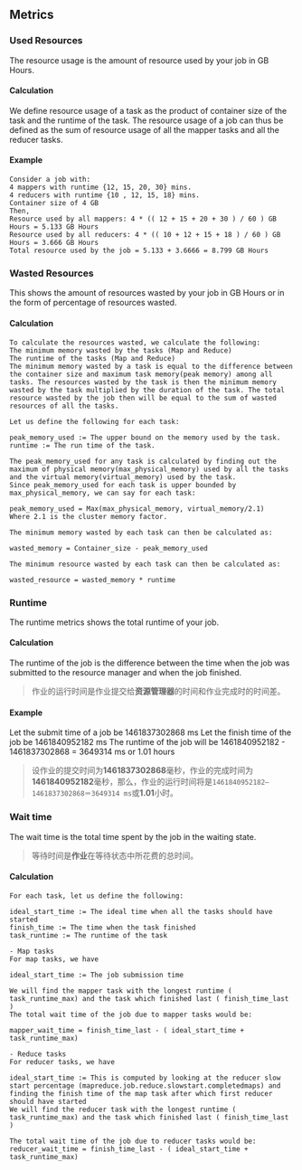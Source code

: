 ## Metrics

### Used Resources

The resource usage is the amount of resource used by your job in GB Hours.

#### Calculation

We define resource usage of a task as the product of container size of the task and the runtime of the task. The resource usage of a job can thus be defined as the sum of resource usage of all the mapper tasks and all the reducer tasks.

#### Example

```
Consider a job with: 
4 mappers with runtime {12, 15, 20, 30} mins. 
4 reducers with runtime {10 , 12, 15, 18} mins. 
Container size of 4 GB 
Then, 
Resource used by all mappers: 4 * (( 12 + 15 + 20 + 30 ) / 60 ) GB Hours = 5.133 GB Hours 
Resource used by all reducers: 4 * (( 10 + 12 + 15 + 18 ) / 60 ) GB Hours = 3.666 GB Hours 
Total resource used by the job = 5.133 + 3.6666 = 8.799 GB Hours 
```

### Wasted Resources

This shows the amount of resources wasted by your job in GB Hours or in the form of percentage of resources wasted.

#### Calculation

```
To calculate the resources wasted, we calculate the following: 
The minimum memory wasted by the tasks (Map and Reduce)
The runtime of the tasks (Map and Reduce)
The minimum memory wasted by a task is equal to the difference between the container size and maximum task memory(peak memory) among all tasks. The resources wasted by the task is then the minimum memory wasted by the task multiplied by the duration of the task. The total resource wasted by the job then will be equal to the sum of wasted resources of all the tasks. 
 
Let us define the following for each task: 

peak_memory_used := The upper bound on the memory used by the task. 
runtime := The run time of the task. 

The peak_memory_used for any task is calculated by finding out the maximum of physical memory(max_physical_memory) used by all the tasks and the virtual memory(virtual_memory) used by the task. 
Since peak_memory_used for each task is upper bounded by max_physical_memory, we can say for each task: 

peak_memory_used = Max(max_physical_memory, virtual_memory/2.1)
Where 2.1 is the cluster memory factor. 

The minimum memory wasted by each task can then be calculated as: 

wasted_memory = Container_size - peak_memory_used 

The minimum resource wasted by each task can then be calculated as: 

wasted_resource = wasted_memory * runtime
```

### Runtime

The runtime metrics shows the total runtime of your job.

#### Calculation

The runtime of the job is the difference between the time when the job was submitted to the resource manager and when the job finished.

> 作业的运行时间是作业提交给**资源管理器**的时间和作业完成时的时间差。

#### Example

Let the submit time of a job be 1461837302868 ms Let the finish time of the job be 1461840952182 ms The runtime of the job will be 1461840952182 - 1461837302868 = 3649314 ms or 1.01 hours

> 设作业的提交时间为**1461837302868**毫秒，作业的完成时间为**1461840952182**毫秒，那么，作业的运行时间将是`1461840952182—1461837302868＝3649314 ms`或**1.01**小时。

### Wait time

The wait time is the total time spent by the job in the waiting state.

> 等待时间是**作业**在等待状态中所花费的总时间。

#### Calculation

```
For each task, let us define the following: 

ideal_start_time := The ideal time when all the tasks should have started 
finish_time := The time when the task finished 
task_runtime := The runtime of the task 

- Map tasks
For map tasks, we have 

ideal_start_time := The job submission time 

We will find the mapper task with the longest runtime ( task_runtime_max) and the task which finished last ( finish_time_last ) 
The total wait time of the job due to mapper tasks would be: 

mapper_wait_time = finish_time_last - ( ideal_start_time + task_runtime_max) 

- Reduce tasks
For reducer tasks, we have 

ideal_start_time := This is computed by looking at the reducer slow start percentage (mapreduce.job.reduce.slowstart.completedmaps) and finding the finish time of the map task after which first reducer should have started
We will find the reducer task with the longest runtime ( task_runtime_max) and the task which finished last ( finish_time_last ) 

The total wait time of the job due to reducer tasks would be: 
reducer_wait_time = finish_time_last - ( ideal_start_time + task_runtime_max) 
```